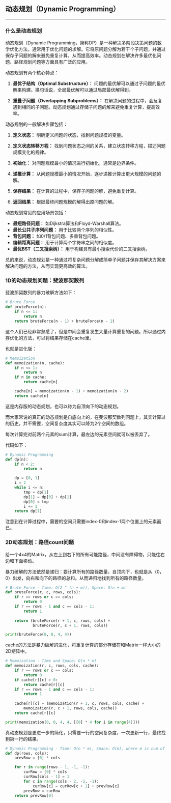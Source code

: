 ## 动态规划（Dynamic Programming）

---
### 什么是动态规划

动态规划（Dynamic Programming，简称DP）是一种解决多阶段决策问题的数学优化方法，通常用于优化问题的求解。它将原问题分解为若干个子问题，并通过保存子问题的解来避免重复计算，从而提高效率。动态规划在解决许多最优化问题、路径规划问题等方面具有广泛的应用。

动态规划有两个核心特点：

1. **最优子结构（Optimal Substructure）：** 问题的最优解可以通过子问题的最优解来构建。换句话说，全局最优解可以通过局部最优解得到。

2. **重叠子问题（Overlapping Subproblems）：** 在解决问题的过程中，会反复遇到相同的子问题。动态规划通过存储子问题的解来避免重复计算，提高效率。

动态规划的一般解决步骤包括：

1. **定义状态：** 明确定义问题的状态，找到问题规模的变量。

2. **定义状态转移方程：** 找到问题状态之间的关系，建立状态转移方程，描述问题规模变化的规律。

3. **初始化：** 对问题规模最小的情况进行初始化，通常是边界条件。

4. **递推计算：** 从问题规模最小的情况开始，逐步递推计算出更大规模的问题的解。

5. **保存结果：** 在计算的过程中，保存子问题的解，避免重复计算。

6. **返回结果：** 根据最终问题规模的解得出原问题的解。

动态规划常见的应用场景包括：

- **最短路径问题：** 如Dijkstra算法和Floyd-Warshall算法。
- **最长公共子序列问题：** 用于比较两个序列的相似性。
- **背包问题：** 如0/1背包问题、多重背包问题。
- **编辑距离问题：** 用于计算两个字符串之间的相似度。
- **最优BST（二叉搜索树）：** 用于构建具有最小搜索代价的二叉搜索树。

总的来说，动态规划是一种通过将复杂问题分解成简单子问题并保存其解决方案来解决问题的方法，从而实现更高效的算法。

### 1D的动态规划问题：斐波那契数列

斐波那契数列的暴力破解方法如下：

```python
# Brute Force
def bruteForce(n):
    if n <= 1:
        return n
    return bruteForce(n - 1) + bruteForce(n - 2)
```

这个人们已经非常熟悉了，但是中间会重复发生大量计算重复的问题。所以通过内存优化的方法，可以将结果存储在cache里。

也就是进化版：

```python
# Memoization
def memoization(n, cache):
    if n <= 1:
        return n
    if n in cache:
        return cache[n]

    cache[n] = memoization(n - 1) + memoization(n - 2)
    return cache[n]
```

这是内存版的动态规划，也可以称为自顶向下的动态规划。

而大家常说的真正的动态规划是自底向上的，在斐波那契数列问题上，其实计算过的历史，并不需要，空间复杂度其实可以降为2个空间的数组。

每次计算完对前两个元素的sum计算，最左边的元素空间就可以被丢弃了。

代码如下：

```python
# Dynamic Programming
def dp(n):
    if n < 2:
        return n

    dp = [0, 1]
    i = 2
    while i <= n:
        tmp = dp[1]
        dp[1] = dp[0] + dp[1]
        dp[0] = tmp
        i += 1
    return dp[1]
```

注意到在计算过程中，需要的空间只需要index-0和index-1两个位置上的元素而已。

### 2D动态规划：路径count问题

给一个4x4的Matrix，从左上到右下的所有可能路径，中间没有障碍物，只能往右边和下面移动。

暴力破解的方法依然是递归：要计算所有的路径数量，自顶向下，也就是从（0，0）出发，向右和向下的路径的总和。从而递归地找到所有的路径数量。

```python
# Brute Force - Time: O(2 ^ (n + m)), Space: O(n + m)
def bruteForce(r, c, rows, cols):
    if r == rows or c == cols:
        return 0
    if r == rows - 1 and c == cols - 1:
        return 1
    
    return (bruteForce(r + 1, c, rows, cols) +  
            bruteForce(r, c + 1, rows, cols))

print(bruteForce(0, 0, 4, 4))
```

cache的方法是暴力破解的进化，将重复计算的部分存储在和Matrix一样大小的2D矩阵中。

```python
# Memoization - Time and Space: O(n * m)
def memoization(r, c, rows, cols, cache):
    if r == rows or c == cols:
        return 0
    if cache[r][c] > 0:
        return cache[r][c]
    if r == rows - 1 and c == cols - 1:
        return 1
    
    cache[r][c] = (memoization(r + 1, c, rows, cols, cache) +  
        memoization(r, c + 1, rows, cols, cache))
    return cache[r][c]

print(memoization(0, 0, 4, 4, [[0] * 4 for i in range(4)]))
```

真动态规划是更进一步的简化，只需要一行的空间复杂度，一次更新一行，最终找到第一行的结果。

```python
# Dynamic Programming - Time: O(n * m), Space: O(m), where m is num of cols
def dp(rows, cols):
    prevRow = [0] * cols

    for r in range(rows - 1, -1, -1):
        curRow = [0] * cols
        curRow[cols - 1] = 1
        for c in range(cols - 2, -1, -1):
            curRow[c] = curRow[c + 1] + prevRow[c]
        prevRow = curRow
    return prevRow[0] 
```
